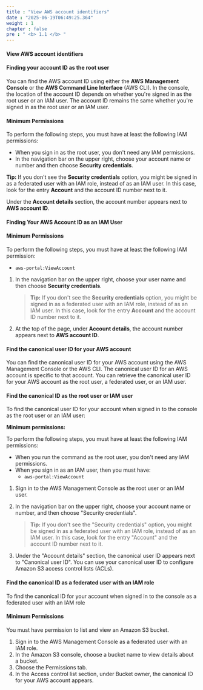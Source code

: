 ```yaml
---
title : "View AWS account identifiers"
date : "2025-06-19T06:49:25.364"
weight : 1
chapter : false
pre : " <b> 1.1 </b> "
---
```


#### View AWS account identifiers

#### Finding your account ID as the root user

You can find the AWS account ID using either the **AWS Management Console** or the **AWS Command Line Interface** (AWS CLI). In the console, the location of the account ID depends on whether you're signed in as the root user or an IAM user. The account ID remains the same whether you're signed in as the root user or an IAM user.

#### Minimum Permissions

To perform the following steps, you must have at least the following IAM permissions:

- When you sign in as the root user, you don't need any IAM permissions.
- In the navigation bar on the upper right, choose your account name or number and then choose **Security credentials**.

**Tip:** If you don't see the **Security credentials** option, you might be signed in as a federated user with an IAM role, instead of as an IAM user. In this case, look for the entry **Account** and the account ID number next to it.

Under the **Account details** section, the account number appears next to **AWS account ID**.

#### Finding Your AWS Account ID as an IAM User

#### Minimum Permissions

To perform the following steps, you must have at least the following IAM permission:

- `aws-portal:ViewAccount`

1. In the navigation bar on the upper right, choose your user name and then choose **Security credentials**.

   > **Tip:** If you don't see the **Security credentials** option, you might be signed in as a federated user with an IAM role, instead of as an IAM user. In this case, look for the entry **Account** and the account ID number next to it.

2. At the top of the page, under **Account details**, the account number appears next to **AWS account ID**.


#### Find the canonical user ID for your AWS account

You can find the canonical user ID for your AWS account using the AWS Management Console or the AWS CLI. The canonical user ID for an AWS account is specific to that account. You can retrieve the canonical user ID for your AWS account as the root user, a federated user, or an IAM user.

#### Find the canonical ID as the root user or IAM user

To find the canonical user ID for your account when signed in to the console as the root user or an IAM user:

**Minimum permissions:**

To perform the following steps, you must have at least the following IAM permissions:

- When you run the command as the root user, you don't need any IAM permissions.
- When you sign in as an IAM user, then you must have:
  - `aws-portal:ViewAccount`

1. Sign in to the AWS Management Console as the root user or an IAM user.
2. In the navigation bar on the upper right, choose your account name or number, and then choose "Security credentials".

   > **Tip:** If you don't see the "Security credentials" option, you might be signed in as a federated user with an IAM role, instead of as an IAM user. In this case, look for the entry "Account" and the account ID number next to it.

3. Under the "Account details" section, the canonical user ID appears next to "Canonical user ID". You can use your canonical user ID to configure Amazon S3 access control lists (ACLs).

#### Find the canonical ID as a federated user with an IAM role

To find the canonical ID for your account when signed in to the console as a federated user with an IAM role

#### Minimum Permissions
You must have permission to list and view an Amazon S3 bucket.

1. Sign in to the AWS Management Console as a federated user with an IAM role.
2. In the Amazon S3 console, choose a bucket name to view details about a bucket.
3. Choose the Permissions tab.
4. In the Access control list section, under Bucket owner, the canonical ID for your AWS account appears.
